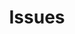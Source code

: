 ---
layout: page
title: Issues
description: Using Libertarian principles to help the people of Colchester
image: assets/images/issues.jpg
permalink: /issues/
nav-menu: true
order: 2
---